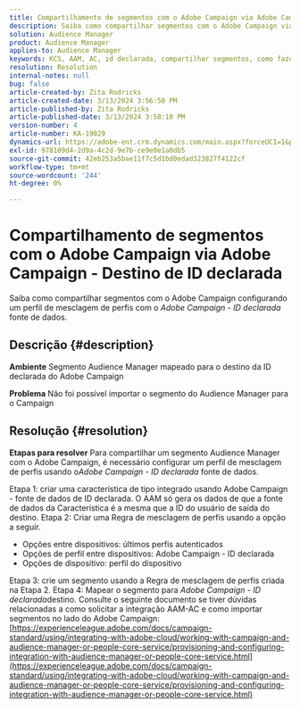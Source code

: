 ```yaml
---
title: Compartilhamento de segmentos com o Adobe Campaign via Adobe Campaign - Destino de ID declarada
description: Saiba como compartilhar segmentos com o Adobe Campaign via Adobe Campaign - destino de ID declarada
solution: Audience Manager
product: Audience Manager
applies-to: Audience Manager
keywords: KCS, AAM, AC, id declarada, compartilhar segmentos, como fazer, Adobe Audience Manager, Adobe Campaign, destino de ID declarada
resolution: Resolution
internal-notes: null
bug: false
article-created-by: Zita Rodricks
article-created-date: 3/13/2024 3:56:58 PM
article-published-by: Zita Rodricks
article-published-date: 3/13/2024 3:58:10 PM
version-number: 4
article-number: KA-19029
dynamics-url: https://adobe-ent.crm.dynamics.com/main.aspx?forceUCI=1&pagetype=entityrecord&etn=knowledgearticle&id=fc071c51-52e1-ee11-904d-6045bd0065b6
exl-id: 978109d4-2d9a-4c2d-9e7b-ce9e0e1a0db5
source-git-commit: 42eb253a5bae11f7c5d1bd0edad323827f4122cf
workflow-type: tm+mt
source-wordcount: '244'
ht-degree: 0%

---
```


# Compartilhamento de segmentos com o Adobe Campaign via Adobe Campaign - Destino de ID declarada


Saiba como compartilhar segmentos com o Adobe Campaign configurando um perfil de mesclagem de perfis com o *Adobe Campaign - ID declarada* fonte de dados.

## Descrição {#description}


<b>Ambiente</b>
Segmento Audience Manager mapeado para o destino da ID declarada do Adobe Campaign

<b>Problema</b>
Não foi possível importar o segmento do Audience Manager para o Campaign


## Resolução {#resolution}


<b>Etapas para resolver</b>
Para compartilhar um segmento Audience Manager com o Adobe Campaign, é necessário configurar um perfil de mesclagem de perfis usando o*Adobe Campaign - ID declarada* fonte de dados.

Etapa 1: criar uma característica de tipo integrado usando Adobe Campaign - fonte de dados de ID declarada.
O AAM só gera os dados de que a fonte de dados da Característica é a mesma que a ID do usuário de saída do destino.
Etapa 2: Criar uma Regra de mesclagem de perfis usando a opção a seguir.

- Opções entre dispositivos: últimos perfis autenticados
- Opções de perfil entre dispositivos: Adobe Campaign - ID declarada
- Opções de dispositivo: perfil do dispositivo


Etapa 3: crie um segmento usando a Regra de mesclagem de perfis criada na Etapa 2.
Etapa 4: Mapear o segmento para *Adobe Campaign - ID declarada*destino.
Consulte o seguinte documento se tiver dúvidas relacionadas a como solicitar a integração AAM-AC e como importar segmentos no lado do Adobe Campaign: [https://experienceleague.adobe.com/docs/campaign-standard/using/integrating-with-adobe-cloud/working-with-campaign-and-audience-manager-or-people-core-service/provisioning-and-configuring-integration-with-audience-manager-or-people-core-service.html](https://experienceleague.adobe.com/docs/campaign-standard/using/integrating-with-adobe-cloud/working-with-campaign-and-audience-manager-or-people-core-service/provisioning-and-configuring-integration-with-audience-manager-or-people-core-service.html)
